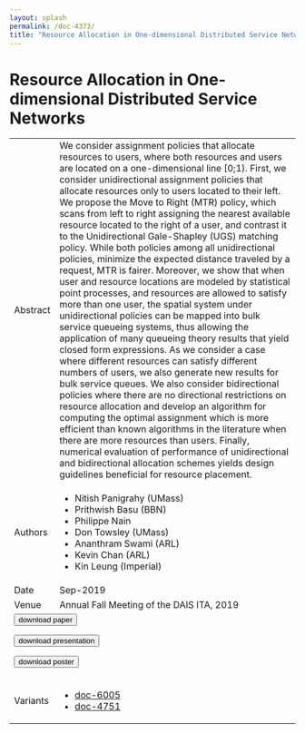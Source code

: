 ```yaml
---
layout: splash
permalink: /doc-4373/
title: "Resource Allocation in One-dimensional Distributed Service Networks"
---
```


# Resource Allocation in One-dimensional Distributed Service Networks

<table>
    <tbody>
    <tr>
        <td>Abstract</td>
        <td>We consider assignment policies that allocate resources to users, where both resources and users are located on a one-dimensional line [0;1). First, we consider unidirectional assignment policies that allocate resources only to users located to their left. We propose the Move to Right (MTR) policy, which scans from left to right assigning the nearest available resource located to the right of a user, and contrast it to the Unidirectional Gale-Shapley (UGS) matching policy. While both policies among all unidirectional policies, minimize the expected distance traveled by a request, MTR is fairer. Moreover, we show that when user and resource locations are modeled by statistical point processes, and resources are allowed to satisfy more than one user, the spatial system under unidirectional policies can be mapped into bulk service queueing systems, thus allowing the application of many queueing theory results that yield closed form expressions. As we consider a case where different resources can satisfy different numbers of users, we also generate new results for bulk service queues. We also consider bidirectional policies where there are no directional restrictions on resource allocation and develop an algorithm for computing the optimal assignment which is more efficient than known algorithms in the literature when there are more resources than users. Finally, numerical evaluation of performance of unidirectional and bidirectional allocation schemes yields design guidelines beneficial for resource placement.</td>
    </tr>
    <tr>
        <td>Authors</td>
        <td>
            <ul>
                <li>Nitish Panigrahy (UMass)</li>
                <li>Prithwish Basu (BBN)</li>
                <li>Philippe Nain</li>
                <li>Don Towsley (UMass)</li>
                <li>Ananthram Swami (ARL)</li>
                <li>Kevin Chan (ARL)</li>
                <li>Kin Leung (Imperial)</li>
            </ul>
        </td>
    </tr>
    <tr>
        <td>Date</td>
        <td>Sep-2019</td>
    </tr>
    <tr>
        <td>Venue</td>
        <td>Annual Fall Meeting of the DAIS ITA, 2019</td>
    </tr>
        <tr>
            <td colspan="2">
                <form method="get" action="https://dais-ita.org/sites/default/files/3972_paper.pdf">
                    <button type="submit">download paper</button>
                </form>
                <form method="get" action="https://dais-ita.org/sites/default/files/3972_slides.pdf">
                    <button type="submit">download presentation</button>
                </form>
                <form method="get" action="https://dais-ita.org/sites/default/files/3972_poster.pdf">
                    <button type="submit">download poster</button>
                </form>
            </td>
        </tr>
        <tr>
            <td>Variants</td>
            <td>
                <ul>
                    <li><a href="\doc-6005\">doc-6005</a></li>
                    <li><a href="\doc-4751\">doc-4751</a></li>
                </ul>
            </td>
        </tr>
    </tbody>
</table>
